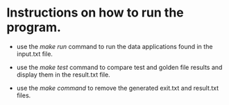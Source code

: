 # Instructions on how to run the program.

* use the *_make run_* command to run the data applications found in the input.txt file.

* use the *_make test_* command to compare test and golden file results and display them in the result.txt file.

* use the *_make command_* to remove the generated exit.txt and result.txt files.